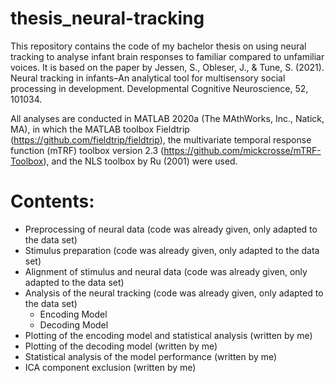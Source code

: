 # thesis_neural-tracking

This repository contains the code of my bachelor thesis on using neural tracking to analyse infant brain responses to familiar compared to unfamiliar voices. It is based on the paper by Jessen, S., Obleser, J., & Tune, S. (2021). Neural tracking in infants–An analytical tool for multisensory social processing in development. Developmental Cognitive Neuroscience, 52, 101034.

All analyses are conducted in MATLAB 2020a (The MAthWorks, Inc., Natick, MA), in which the MATLAB toolbox Fieldtrip (https://github.com/fieldtrip/fieldtrip), the multivariate temporal response function (mTRF) toolbox version 2.3 (https://github.com/mickcrosse/mTRF-Toolbox), and the NLS toolbox by Ru (2001) were used. 

# Contents:
- Preprocessing of neural data (code was already given, only adapted to the data set)
- Stimulus preparation (code was already given, only adapted to the data set)
- Alignment of stimulus and neural data (code was already given, only adapted to the data set)
- Analysis of the neural tracking (code was already given, only adapted to the data set)
    - Encoding Model
    - Decoding Model
- Plotting of the encoding model and statistical analysis (written by me)
- Plotting of the decoding model (written by me)
- Statistical analysis of the model performance (written by me)
- ICA component exclusion (written by me)
